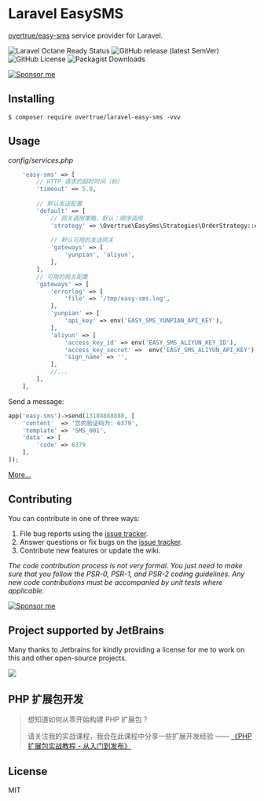 # Laravel EasySMS

[overtrue/easy-sms](https://github.com/overtrue/easy-sms) service provider for Laravel.

![Laravel Octane Ready Status](https://img.shields.io/badge/Octance-ready-green?style=flat-square)
![GitHub release (latest SemVer)](https://img.shields.io/github/v/release/overtrue/laravel-easy-sms?style=flat-square)
![GitHub License](https://img.shields.io/github/license/overtrue/laravel-easy-sms?style=flat-square)
![Packagist Downloads](https://img.shields.io/packagist/dt/overtrue/laravel-easy-sms?style=flat-square)

[![Sponsor me](https://github.com/overtrue/overtrue/blob/master/sponsor-me-button-s.svg?raw=true)](https://github.com/sponsors/overtrue)

## Installing

```shell
$ composer require overtrue/laravel-easy-sms -vvv
```

## Usage

*config/services.php*

```php
    'easy-sms' => [
        // HTTP 请求的超时时间（秒）
        'timeout' => 5.0,
    
        // 默认发送配置
        'default' => [
            // 网关调用策略，默认：顺序调用
            'strategy' => \Overtrue\EasySms\Strategies\OrderStrategy::class,
    
            // 默认可用的发送网关
            'gateways' => [
                'yunpian', 'aliyun',
            ],
        ],
        // 可用的网关配置
        'gateways' => [
            'errorlog' => [
                'file' => '/tmp/easy-sms.log',
            ],
            'yunpian' => [
                'api_key' => env('EASY_SMS_YUNPIAN_API_KEY'),
            ],
            'aliyun' => [
                'access_key_id' => env('EASY_SMS_ALIYUN_KEY_ID'),
                'access_key_secret' =>  env('EASY_SMS_ALIYUN_API_KEY'),
                'sign_name' => '',
            ],
            //...
        ],
    ],
```

Send a message:

```php
app('easy-sms')->send(13188888888, [
    'content'  => '您的验证码为: 6379',
    'template' => 'SMS_001',
    'data' => [
        'code' => 6379
    ],
]);
```

[More...](https://github.com/overtrue/easy-sms)

## Contributing

You can contribute in one of three ways:

1. File bug reports using the [issue tracker](https://github.com/overtrue/laravel-easy-sms/issues).
2. Answer questions or fix bugs on the [issue tracker](https://github.com/overtrue/laravel-easy-sms/issues).
3. Contribute new features or update the wiki.

_The code contribution process is not very formal. You just need to make sure that you follow the PSR-0, PSR-1, and PSR-2 coding guidelines. Any new code contributions must be accompanied by unit tests where applicable._

[![Sponsor me](https://github.com/overtrue/overtrue/blob/master/sponsor-me.svg?raw=true)](https://github.com/sponsors/overtrue)

## Project supported by JetBrains

Many thanks to Jetbrains for kindly providing a license for me to work on this and other open-source projects.

[![](https://resources.jetbrains.com/storage/products/company/brand/logos/jb_beam.svg)](https://www.jetbrains.com/?from=https://github.com/overtrue)


## PHP 扩展包开发

> 想知道如何从零开始构建 PHP 扩展包？
>
> 请关注我的实战课程，我会在此课程中分享一些扩展开发经验 —— [《PHP 扩展包实战教程 - 从入门到发布》](https://learnku.com/courses/creating-package)

## License

MIT
